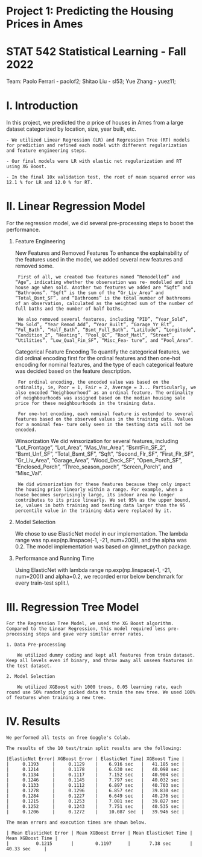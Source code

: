 # Project 1: Predicting the Housing Prices in Ames
# STAT 542 Statistical Learning - Fall 2022

Team:
Paolo Ferrari - paolof2; 
Shitao Liu - sl53; 
Yue Zhang - yuez11;

# I. Introduction

In this project, we predicted the $\alpha$ price of houses in Ames from a large dataset categorized by location, size, year built, etc.

    - We utilized Linear Regression (LR) and Regression Tree (RT) models for prediction and refined each model with different regularization and feature engineering steps.

    - Our final models were LR with elastic net regularization and RT using XG Boost.

    - In the final 10x validation test, the root of mean squared error was 12.1 % for LR and 12.0 % for RT.

# II. Linear Regression Model

For the regression model, we did several pre-processing steps to boost the performance.

1. Feature Engineering

    New Features and Removed Features
        To enhance the explainability of the features used in the model, we added several new features and removed some.

        First of all, we created two features named “Remodelled” and “Age”, indicating whether the observation was re- modelled and its house age when sold. Another two features we added are “Sqft” and “Bathrooms”. “Sqft” is the sum of the “Gr_Liv_Area” and “Total_Bsmt_SF”, and “Bathrooms” is the total number of bathrooms of an observation, calculated as the weighted sum of the number of full baths and the number of half baths.

        We also removed several features, including “PID”, “Year_Sold”, “Mo_Sold”, “Year_Remod_Add”, “Year_Built”, “Garage_Yr_Blt”, “Ful_Bath”, “Half_Bath”, “Bsmt_Full_Bath”, “Latitude”, “Longitude”, “Condition_2”, “Heating”, “Pool_QC”, “Roof_Matl”, “Street”, “Utilities”, “Low_Qual_Fin_SF”, “Misc_Fea- ture”, and “Pool_Area”.

    Categorical Feature Encoding
        To quantify the categorical features, we did ordinal encoding first for the ordinal features and then one-hot encoding for nominal features, and the type of each categorical feature was decided based on the feature description.

        For ordinal encoding, the encoded value was based on the ordinality, ie, Poor = 1, Fair = 2, Average = 3... Particularly, we also encoded “Neighbourhood” as an ordinal feature. The ordinality of neighbourhoods was assigned based on the median housing sale price for these neighbourhoods in the training data.

        For one-hot encoding, each nominal feature is extended to several features based on the observed values in the training data. Values for a nominal fea- ture only seen in the testing data will not be encoded.

    Winsorization
        We did winsorization for several features, including “Lot_Frontage”, “Lot_Area”, “Mas_Vnr_Area”, “BsmtFin_SF_2”, “Bsmt_Unf_SF”, “Total_Bsmt_SF”, “Sqft”, “Second_Flr_SF”, “First_Flr_SF”, “Gr_Liv_Area”, “Garage_Area”, “Wood_Deck_SF”, “Open_Porch_SF”, “Enclosed_Porch”, “Three_season_porch”, “Screen_Porch”, and “Misc_Val”.

        We did winsorization for these features because they only impact the housing price linearly within a range. For example, when a house becomes surprisingly large, its indoor area no longer contributes to its price linearly. We set 95% as the upper bound, ie, values in both training and testing data larger than the 95 percentile value in the training data were replaced by it.

2. Model Selection

    We chose to use ElasticNet model in our implementation. The lambda range was np.exp(np.linspace(-1, -21, num=200)), and the alpha was 0.2. The model implementation was based on glmnet_python package.

3. Performance and Running Time

    Using ElasticNet with lambda range np.exp(np.linspace(-1, -21, num=200)) and alpha=0.2, we recorded error below benchmark for every train-test split.\


# III. Regression Tree Model

    For the Regression Tree Model, we used the XG Boost algorithm. Compared to the Linear Regression, this model required less pre-processing steps and gave very similar error rates.

    1. Data Pre-processing

        We utilized dummy coding and kept all features from train dataset. Keep all levels even if binary, and throw away all unseen features in the test dataset.

    2. Model Selection

        We utilized XGBoost with 1000 trees, 0.05 learning rate, each round use 50% randomly picked data to train the new tree. We used 100% of features when training a new tree.


# IV. Results
    We performed all tests on free Goggle's Colab.

    The results of the 10 test/train split results are the following:

    |ElasticNet Error| XGBoost Error | ElasticNet Time| XGBoost Time |
    |     0.1193     |     0.1129    |    6.916 sec   |   41.185 sec |
    |     0.1214     |     0.1178    |    6.630 sec   |   40.098 sec |
    |     0.1134     |     0.1117    |    7.152 sec   |   40.904 sec |
    |     0.1246     |     0.1145    |    7.797 sec   |   40.032 sec |
    |     0.1133     |     0.1112    |    6.897 sec   |   40.703 sec |
    |     0.1278     |     0.1296    |    6.857 sec   |   39.830 sec |
    |     0.1284     |     0.1227    |    6.649 sec   |   40.276 sec |
    |     0.1215     |     0.1253    |    7.081 sec   |   39.827 sec |
    |     0.1252     |     0.1243    |    7.751 sec   |   40.535 sec |
    |     0.1206     |     0.1272    |    10.087 sec  |   39.946 sec |

    The mean errors and execution times are shown below.

    | Mean ElasticNet Error | Mean XGBoost Error | Mean ElasticNet Time | Mean XGBoost Time |
    |          0.1215       |        0.1197      |       7.38 sec       |     40.33 sec     |
